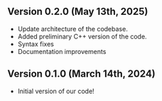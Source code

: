 ## Version 0.2.0 (May 13th, 2025)

- Update architecture of the codebase.
- Added preliminary C++ version of the code.
- Syntax fixes
- Documentation improvements

## Version 0.1.0 (March 14th, 2024)

- Initial version of our code!
